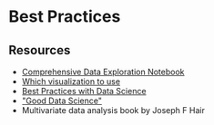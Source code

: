 # Best Practices 

## Resources 

- [Comprehensive Data Exploration Notebook](https://www.kaggle.com/code/pmarcelino/comprehensive-data-exploration-with-python)
- [Which visualization to use](https://towardsdatascience.com/data-visualization-101-how-to-choose-a-chart-type-9b8830e558d6)
- [Best Practices with Data Science](https://ibm.github.io/data-science-best-practices/)
- ["Good Data Science"](https://towardsdatascience.com/good-data-scientists-write-good-code-28352a826d1f)
- Multivariate data analysis book by Joseph F Hair

